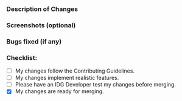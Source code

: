 <!-- Give a brief summary of your changes in the title. -->

### Description of Changes
<!-- Describe your changes in detail. -->

### Screenshots (optional)

### Bugs fixed (if any)
<!-- If you fixed any bugs, describe them here. State issue number if applicable. -->

### Checklist:
<!-- [ ] = Unchecked, [x] = Checked. -->
* [ ] My changes follow the Contributing Guidelines. <!-- See CONTRIBUTING.md to verify. -->
* [ ] My changes implement realistic features. <!-- Only aircraft changes require this. -->
* [ ] Please have an IDG Developer test my changes before merging. <!-- We will always briefly test, but if it needs a "full" test, please check). -->
* [x] My changes are ready for merging. <!-- Uncheck if you want to decide when to merge. -->